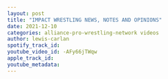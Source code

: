 ```yaml
---
layout: post
title: "IMPACT WRESTLING NEWS, NOTES AND OPINIONS"
date: 2021-12-10
categories: alliance-pro-wrestling-network videos
author: lewis-carlan
spotify_track_id: 
youtube_video_id: -AFy66jTWqw
apple_track_id: 
youtube_metadata: 
---
```

